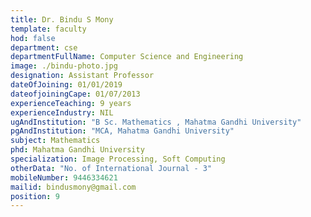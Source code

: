 ```yaml
---
title: Dr. Bindu S Mony
template: faculty
hod: false
department: cse
departmentFullName: Computer Science and Engineering
image: ./bindu-photo.jpg
designation: Assistant Professor
dateOfJoining: 01/01/2019
dateofjoiningCape: 01/07/2013
experienceTeaching: 9 years
experienceIndustry: NIL
ugAndInstitution: "B Sc. Mathematics , Mahatma Gandhi University"
pgAndInstitution: "MCA, Mahatma Gandhi University"
subject: Mathematics
phd: Mahatma Gandhi University
specialization: Image Processing, Soft Computing
otherData: "No. of International Journal - 3"
mobileNumber: 9446334621
mailid: bindusmony@gmail.com
position: 9 
---
```

